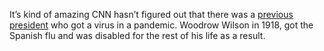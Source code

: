 It’s kind of amazing CNN hasn’t figured out that there was a  <a href="http://scripting.com/2020/10/02.html#a125941">previous president</a> who got a virus in a pandemic. Woodrow Wilson in 1918, got the Spanish flu and was disabled for the rest of his life as a result.
